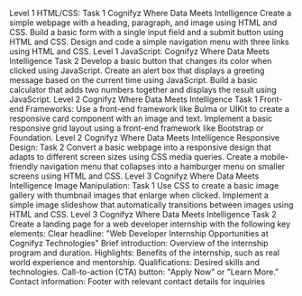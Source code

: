 Level 1
 HTML/CSS:
 Task 1
 Cognifyz
 Where Data Meets Intelligence
 Create a simple webpage with a
 heading, paragraph, and image using
 HTML and CSS.
 Build a basic form with a single input
 field and a submit button using HTML
 and CSS.
 Design and code a simple navigation
 menu with three links using HTML and
 CSS.
Level 1
 JavaScript:
 Cognifyz
 Where Data Meets Intelligence
 Task 2
 Develop a basic button that changes
 its color when clicked using
 JavaScript.
 Create an alert box that displays a
 greeting message based on the current
 time using JavaScript.
 Build a basic calculator that adds two
 numbers together and displays the
 result using JavaScript.
Level 2
 Cognifyz
 Where Data Meets Intelligence
 Task 1
 Front-end Frameworks:
 Use a front-end framework like Bulma
 or UIKit to create a responsive card
 component with an image and text.
 Implement a basic responsive grid
 layout using a front-end framework
 like Bootstrap or Foundation.
Level 2
 Cognifyz
 Where Data Meets Intelligence
 Responsive Design:
 Task 2
 Convert a basic webpage into a
 responsive design that adapts to
 different screen sizes using CSS media
 queries.
 Create a mobile-friendly navigation
 menu that collapses into a hamburger
 menu on smaller screens using HTML
 and CSS.
Level 3
 Cognifyz
 Where Data Meets Intelligence
 Image Manipulation:
 Task 1
 Use CSS to create a basic image gallery
 with thumbnail images that enlarge
 when clicked.
 Implement a simple image slideshow
 that automatically transitions between
 images using HTML and CSS.
Level 3
 Cognifyz
 Where Data Meets Intelligence
 Task 2
 Create a landing page for a web developer internship
 with the following key elements:
 Clear 
headline: 
"Web Developer Internship
 Opportunities at Cognifyz Technologies" 
Brief introduction: Overview of the internship
 program and duration.
 Highlights: Benefits of the internship, such as real
world experience and mentorship.
 Qualifications: Desired skills and technologies.
 Call-to-action (CTA) button: "Apply Now" or "Learn
 More."
 Contact information: Footer with relevant contact
 details for inquiries
